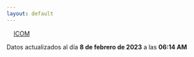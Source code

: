 ```yaml
---
layout: default
---
```

<a href="planes/ICOM/" style="padding: 1rem;">ICOM</a>
<p class_="text-center text-muted">Datos actualizados al día <b>8 de febrero de 2023</b> a las <b>06:14 AM</b></p>